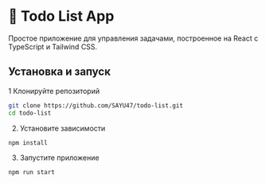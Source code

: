 # 📝 Todo List App

Простое приложение для управления задачами, построенное на React с TypeScript и Tailwind CSS.

## Установка и запуск

1 Клонируйте репозиторий
```bash
git clone https://github.com/SAYU47/todo-list.git
cd todo-list
```

2. Установите зависимости
```bash
npm install
```

3. Запустите приложение 
```bash
npm run start
```

